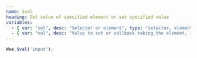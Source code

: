 ```yaml
---
name: $val
heading: Get value of specified element or set specified value
variables:
  - { var: "sel", desc: "Selector or element", type: "selector, element", req: true }
  - { var: "val", desc: "Value to set or callback taking the element, index, and existing value", type: "string, callback" }
---
```


```javascript
Wee.$val('input');
```